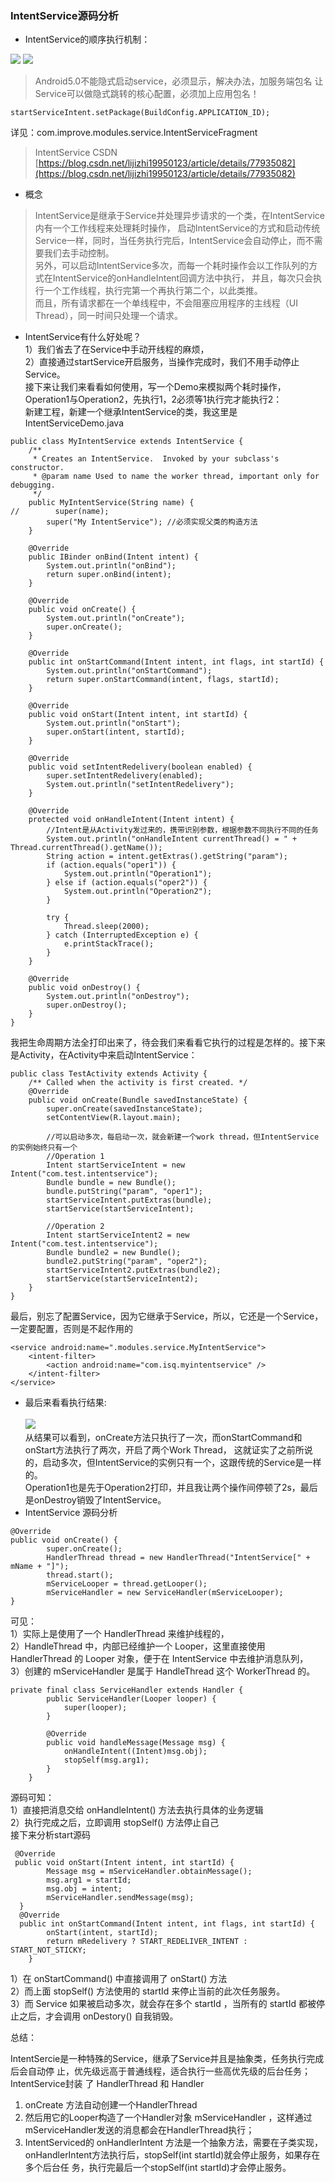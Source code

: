 ### IntentService源码分析
- IntentService的顺序执行机制：

![](images/IntentService顺序执行机制.png)
![](batman.jpg)


> Android5.0不能隐式启动service，必须显示，解决办法，加服务端包名
让Service可以做隐式跳转的核心配置，必须加上应用包名！
```
startServiceIntent.setPackage(BuildConfig.APPLICATION_ID);
```
详见：com.improve.modules.service.IntentServiceFragment
> IntentService CSDN [https://blog.csdn.net/lijizhi19950123/article/details/77935082](https://blog.csdn.net/lijizhi19950123/article/details/77935082)

- 概念
> IntentService是继承于Service并处理异步请求的一个类，在IntentService内有一个工作线程来处理耗时操作，
启动IntentService的方式和启动传统Service一样，同时，当任务执行完后，IntentService会自动停止，而不需要我们去手动控制。<br>
另外，可以启动IntentService多次，而每一个耗时操作会以工作队列的方式在IntentService的onHandleIntent回调方法中执行，
并且，每次只会执行一个工作线程，执行完第一个再执行第二个，以此类推。 <br>
而且，所有请求都在一个单线程中，不会阻塞应用程序的主线程（UI Thread），同一时间只处理一个请求。

- IntentService有什么好处呢？<br>
1）我们省去了在Service中手动开线程的麻烦，<br>
2）直接通过startService开启服务，当操作完成时，我们不用手动停止Service。<br>
接下来让我们来看看如何使用，写一个Demo来模拟两个耗时操作，Operation1与Operation2，先执行1，2必须等1执行完才能执行2：<br>
新建工程，新建一个继承IntentService的类，我这里是IntentServiceDemo.java <br>
```
public class MyIntentService extends IntentService {
    /**
     * Creates an IntentService.  Invoked by your subclass's constructor.
     * @param name Used to name the worker thread, important only for debugging.
     */
    public MyIntentService(String name) {
//        super(name);
        super("My IntentService"); //必须实现父类的构造方法
    }

    @Override
    public IBinder onBind(Intent intent) {
        System.out.println("onBind");
        return super.onBind(intent);
    }

    @Override
    public void onCreate() {
        System.out.println("onCreate");
        super.onCreate();
    }

    @Override
    public int onStartCommand(Intent intent, int flags, int startId) {
        System.out.println("onStartCommand");
        return super.onStartCommand(intent, flags, startId);
    }

    @Override
    public void onStart(Intent intent, int startId) {
        System.out.println("onStart");
        super.onStart(intent, startId);
    }

    @Override
    public void setIntentRedelivery(boolean enabled) {
        super.setIntentRedelivery(enabled);
        System.out.println("setIntentRedelivery");
    }

    @Override
    protected void onHandleIntent(Intent intent) {
        //Intent是从Activity发过来的，携带识别参数，根据参数不同执行不同的任务
        System.out.println("onHandleIntent currentThread() = " + Thread.currentThread().getName());
        String action = intent.getExtras().getString("param");
        if (action.equals("oper1")) {
            System.out.println("Operation1");
        } else if (action.equals("oper2")) {
            System.out.println("Operation2");
        }

        try {
            Thread.sleep(2000);
        } catch (InterruptedException e) {
            e.printStackTrace();
        }
    }

    @Override
    public void onDestroy() {
        System.out.println("onDestroy");
        super.onDestroy();
    }
}
```
我把生命周期方法全打印出来了，待会我们来看看它执行的过程是怎样的。接下来是Activity，在Activity中来启动IntentService：
```
public class TestActivity extends Activity {
    /** Called when the activity is first created. */
    @Override
    public void onCreate(Bundle savedInstanceState) {
        super.onCreate(savedInstanceState);
        setContentView(R.layout.main);

        //可以启动多次，每启动一次，就会新建一个work thread，但IntentService的实例始终只有一个
        //Operation 1
        Intent startServiceIntent = new Intent("com.test.intentservice");
        Bundle bundle = new Bundle();
        bundle.putString("param", "oper1");
        startServiceIntent.putExtras(bundle);
        startService(startServiceIntent);

        //Operation 2
        Intent startServiceIntent2 = new Intent("com.test.intentservice");
        Bundle bundle2 = new Bundle();
        bundle2.putString("param", "oper2");
        startServiceIntent2.putExtras(bundle2);
        startService(startServiceIntent2);
    }
}
```
最后，别忘了配置Service，因为它继承于Service，所以，它还是一个Service，一定要配置，否则是不起作用的
```
<service android:name=".modules.service.MyIntentService">
    <intent-filter>
        <action android:name="com.isq.myintentservice" />
    </intent-filter>
</service>
```
- 最后来看看执行结果: <br><br>
![](.\images\IntentService源码.png) <br>
从结果可以看到，onCreate方法只执行了一次，而onStartCommand和onStart方法执行了两次，开启了两个Work Thread，
这就证实了之前所说的，启动多次，但IntentService的实例只有一个，这跟传统的Service是一样的。<br>
Operation1也是先于Operation2打印，并且我让两个操作间停顿了2s，最后是onDestroy销毁了IntentService。
- IntentService 源码分析 <br>
```
@Override
public void onCreate() {
        super.onCreate();
        HandlerThread thread = new HandlerThread("IntentService[" + mName + "]");
        thread.start();
        mServiceLooper = thread.getLooper();
        mServiceHandler = new ServiceHandler(mServiceLooper);
}
```
可见：<br>
1）实际上是使用了一个 HandlerThread 来维护线程的，<br>
2）HandleThread 中，内部已经维护一个 Looper，这里直接使用 HandlerThread 的 Looper 对象，便于在 IntentService 中去维护消息队列，<br>
3）创建的 mServiceHandler 是属于 HandleThread 这个 WorkerThread 的。<br>
```
private final class ServiceHandler extends Handler {
        public ServiceHandler(Looper looper) {
            super(looper);
        }

        @Override
        public void handleMessage(Message msg) {
            onHandleIntent((Intent)msg.obj);
            stopSelf(msg.arg1);
        }
    }
```
源码可知：<br>
1）直接把消息交给 onHandleIntent() 方法去执行具体的业务逻辑 <br>
2）执行完成之后，立即调用 stopSelf() 方法停止自己 <br>
接下来分析start源码
```
 @Override
 public void onStart(Intent intent, int startId) {
        Message msg = mServiceHandler.obtainMessage();
        msg.arg1 = startId;
        msg.obj = intent;
        mServiceHandler.sendMessage(msg);
  }
  @Override
  public int onStartCommand(Intent intent, int flags, int startId) {
        onStart(intent, startId);
        return mRedelivery ? START_REDELIVER_INTENT : START_NOT_STICKY;
    }
```
1）在 onStartCommand() 中直接调用了 onStart() 方法 <br>
2）而上面 stopSelf() 方法使用的 startId 来停止当前的此次任务服务。 <br>
3）而 Service 如果被启动多次，就会存在多个 startId ，当所有的 startId 都被停止之后，才会调用 onDestory() 自我销毁。<br>

总结：

IntentSercie是一种特殊的Service，继承了Service并且是抽象类，任务执行完成后会自动停
止，优先级远高于普通线程，适合执行一些高优先级的后台任务； IntentService封装
了 HandlerThread 和 Handler
1. onCreate 方法自动创建一个HandlerThread
2. 然后用它的Looper构造了一个Handler对象 mServiceHandler ，这样通过mServiceHandler发送的消息都会在HandlerThread执行；
3. IntentServiced的 onHandlerIntent 方法是一个抽象方法，需要在子类实现，
onHandlerIntent方法执行后，stopSelf(int startId)就会停止服务，如果存在多个后台任
务，执行完最后一个stopSelf(int startId)才会停止服务。